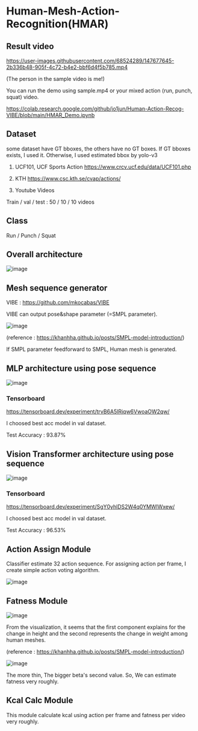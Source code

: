 # Human-Mesh-Action-Recognition(HMAR)


## Result video

https://user-images.githubusercontent.com/68524289/147677645-2b336b48-905f-4c72-b4e2-bbf6d4f5b785.mp4

(The person in the sample video is me!)

You can run the demo using sample.mp4 or your mixed action (run, punch, squat) video.

https://colab.research.google.com/github/jo1jun/Human-Action-Recog-VIBE/blob/main/HMAR_Demo.ipynb

## Dataset

some dataset have GT bboxes, the others have no GT boxes.
If GT bboxes exists, I used it.
Otherwise, I used estimated bbox by yolo-v3

1. UCF101, UCF Sports Action
https://www.crcv.ucf.edu/data/UCF101.php

2. KTH
https://www.csc.kth.se/cvap/actions/

3. Youtube Videos

Train / val / test : 50 / 10 / 10 videos

## Class
Run / Punch / Squat

## Overall architecture

![image](https://user-images.githubusercontent.com/68524289/147469249-f6315345-72e4-4405-a3ba-0fe6dcdbf79f.png)

## Mesh sequence generator

VIBE : https://github.com/mkocabas/VIBE

VIBE can output pose&shape parameter (=SMPL parameter).

![image](https://user-images.githubusercontent.com/68524289/147469989-f7971b9c-e1f0-40d3-bf73-0911cf73755f.png)

(reference : https://khanhha.github.io/posts/SMPL-model-introduction/)

If SMPL parameter feedforward to SMPL, Human mesh is generated.

## MLP architecture using pose sequence

![image](https://user-images.githubusercontent.com/68524289/147470242-38daf7d9-cd6e-490f-a545-969f6f3e8338.png)

### Tensorboard

https://tensorboard.dev/experiment/trvB6A5lRjqw6VwoaOW2qw/

I choosed best acc model in val dataset.

Test Accuracy : 93.87%

## Vision Transformer architecture using pose sequence

![image](https://user-images.githubusercontent.com/68524289/147471498-d7d5b323-b26a-4fe0-9884-dbc360b89a55.png)

### Tensorboard

https://tensorboard.dev/experiment/SgY0yhlDS2W4q0YMWlWxew/

I choosed best acc model in val dataset.

Test Accuracy : 96.53%

## Action Assign Module

Classifier estimate 32 action sequence. For assigning action per frame, I create simple action voting algorithm. 

![image](https://user-images.githubusercontent.com/68524289/147471962-12349c1e-c6fa-4ec0-9e43-fb2e851dc69c.png)

## Fatness Module

![image](https://user-images.githubusercontent.com/68524289/147470440-d14a669a-ea90-4e36-8362-d0f1a4bdfe32.png)

From the visualization, it seems that the first component explains for the change in height and the second represents the change in weight among human meshes.

(reference : https://khanhha.github.io/posts/SMPL-model-introduction/)

![image](https://user-images.githubusercontent.com/68524289/147470533-a6967be7-d93b-4fe3-b74e-9ea200a802ee.png)

The more thin, The bigger beta's second value. So, We can estimate fatness very roughly.

## Kcal Calc Module

This module calculate kcal using action per frame and fatness per video very roughly.
